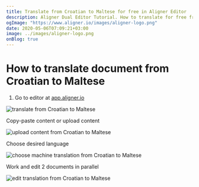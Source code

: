 ```yaml
---
title: Translate from Croatian to Maltese for free in Aligner Editor
description: Aligner Dual Editor Tutorial. How to translate for free from Croatian to Maltese. Aligner is multilingual document management platform. 
ogImage: "https://www.aligner.io/images/aligner-logo.png"
date: 2020-05-06T07:09:21+03:00
image: ../images/aligner-logo.png
onBlog: true
---
```


# How to translate document from Croatian to Maltese

1. Go to editor at [app.aligner.io](https://app.aligner.io "Aligner App web page")

![translate from Croatian to Maltese](../aligner-blank-editor.png "translate from Croatian to Maltese")

Copy-paste content or upload content

![upload content from Croatian to Maltese](../aligner-uploaded-document.png "upload content from Croatian to Maltese")

Choose desired language

![choose machine translation from Croatian to Maltese](../aligner-language-dropdown.png "choose machine translation from Croatian to Maltese")

Work and edit 2 documents in parallel

![edit translation from Croatian to Maltese](../aligner-double-sitded-editor.png "edit translation from Croatian to Maltese")

